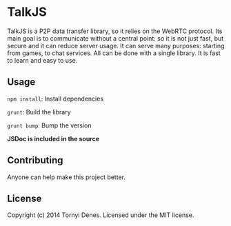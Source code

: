 # TalkJS

TalkJS is a P2P data transfer library, so it relies on the WebRTC protocol. Its main goal is to communicate without a central point: so it is not just fast, but secure and it can reduce server usage. It can serve many purposes: starting from games, to chat services. All can be done with a single library. It is fast to learn and easy to use.

## Usage

`npm install`: Install dependencies

`grunt`: Build the library

`grunt bump`: Bump the version

**JSDoc is included in the source**

## Contributing

Anyone can help make this project better.

## License

Copyright (c) 2014 Tornyi Dénes. Licensed under the MIT license.